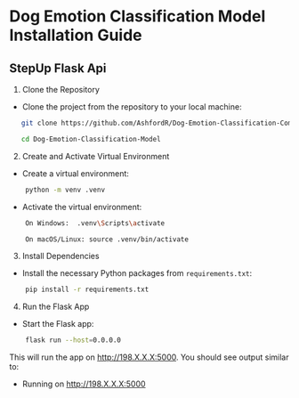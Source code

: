 
# Dog Emotion Classification Model Installation Guide

## StepUp Flask Api

1. Clone the Repository
- Clone the project from the repository to your local machine:
``` bash 
   git clone https://github.com/AshfordR/Dog-Emotion-Classification-Complete.git

   cd Dog-Emotion-Classification-Model
```
2. Create and Activate Virtual Environment
- Create a virtual environment:
```bash
    python -m venv .venv
```
- Activate the virtual environment:
``` bash
    On Windows:  .venv\Scripts\activate

    On macOS/Linux: source .venv/bin/activate
```
3. Install Dependencies
- Install the necessary Python packages from `requirements.txt`:
``` bash 
    pip install -r requirements.txt
```
4. Run the Flask App
- Start the Flask app:
``` bash
    flask run --host=0.0.0.0
```
This will run the app on http://198.X.X.X:5000. You should see output similar to:
 * Running on http://198.X.X.X:5000

